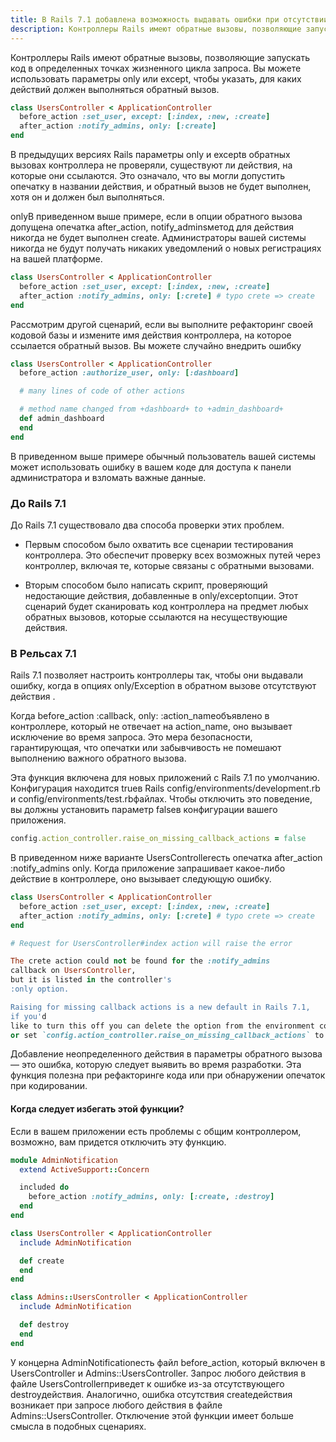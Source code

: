 ```yaml
---
title: В Rails 7.1 добавлена ​​возможность выдавать ошибки при отсутствии действий обратного вызова.
description: Контроллеры Rails имеют обратные вызовы, позволяющие запускать код в определенных точках жизненного цикла запроса.
---
```

Контроллеры Rails имеют обратные вызовы, позволяющие запускать код в определенных точках жизненного цикла запроса. Вы можете использовать параметры only или except, чтобы указать, для каких действий должен выполняться обратный вызов.
```ruby
class UsersController < ApplicationController
  before_action :set_user, except: [:index, :new, :create]
  after_action :notify_admins, only: [:create]
end
```
В предыдущих версиях Rails параметры only и exceptв обратных вызовах контроллера не проверяли, существуют ли действия, на которые они ссылаются. Это означало, что вы могли допустить опечатку в названии действия, и обратный вызов не будет выполнен, хотя он и должен был выполняться.

onlyВ приведенном выше примере, если в опции обратного вызова допущена опечатка after_action, notify_adminsметод для действия никогда не будет выполнен create. Администраторы вашей системы никогда не будут получать никаких уведомлений о новых регистрациях на вашей платформе.
```ruby
class UsersController < ApplicationController
  before_action :set_user, except: [:index, :new, :create]
  after_action :notify_admins, only: [:crete] # typo crete => create
end
```
Рассмотрим другой сценарий, если вы выполните рефакторинг своей кодовой базы и измените имя действия контроллера, на которое ссылается обратный вызов. Вы можете случайно внедрить ошибку
```ruby
class UsersController < ApplicationController
  before_action :authorize_user, only: [:dashboard]

  # many lines of code of other actions

  # method name changed from +dashboard+ to +admin_dashboard+
  def admin_dashboard
  end
end
```
В приведенном выше примере обычный пользователь вашей системы может использовать ошибку в вашем коде для доступа к панели администратора и взломать важные данные.
### До Rails 7.1
До Rails 7.1 существовало два способа проверки этих проблем.

* Первым способом было охватить все сценарии тестирования контроллера. Это обеспечит проверку всех возможных путей через контроллер, включая те, которые связаны с обратными вызовами.

* Вторым способом было написать скрипт, проверяющий недостающие действия, добавленные в only/exceptопции. Этот сценарий будет сканировать код контроллера на предмет любых обратных вызовов, которые ссылаются на несуществующие действия.

### В Рельсах 7.1

Rails 7.1 позволяет настроить контроллеры так, чтобы они выдавали ошибку, когда в опциях only/Exception в обратном вызове отсутствуют действия .

Когда before_action :callback, only: :action_nameобъявлено в контроллере, который не отвечает на action_name, оно вызывает исключение во время запроса. Это мера безопасности, гарантирующая, что опечатки или забывчивость не помешают выполнению важного обратного вызова.

Эта функция включена для новых приложений с Rails 7.1 по умолчанию. Конфигурация находится trueв Rails config/environments/development.rb и config/environments/test.rbфайлах. Чтобы отключить это поведение, вы должны установить параметр falseв конфигурации вашего приложения.

```ruby
config.action_controller.raise_on_missing_callback_actions = false
```
В приведенном ниже варианте UsersControllerесть опечатка after_action :notify_admins only. Когда приложение запрашивает какое-либо действие в контроллере, оно вызывает следующую ошибку.
```ruby
class UsersController < ApplicationController
  before_action :set_user, except: [:index, :new, :create]
  after_action :notify_admins, only: [:crete] # typo crete => create
end

# Request for UsersController#index action will raise the error

The crete action could not be found for the :notify_admins
callback on UsersController,
but it is listed in the controller's
:only option.

Raising for missing callback actions is a new default in Rails 7.1,
if you'd
like to turn this off you can delete the option from the environment configurations
or set `config.action_controller.raise_on_missing_callback_actions` to `false`.
```

Добавление неопределенного действия в параметры обратного вызова — это ошибка, которую следует выявить во время разработки. Эта функция полезна при рефакторинге кода или при обнаружении опечаток при кодировании.

#### Когда следует избегать этой функции?

Если в вашем приложении есть проблемы с общим контроллером, возможно, вам придется отключить эту функцию.

```ruby
module AdminNotification
  extend ActiveSupport::Concern

  included do
    before_action :notify_admins, only: [:create, :destroy]
  end
end

class UsersController < ApplicationController
  include AdminNotification

  def create
  end
end

class Admins::UsersController < ApplicationController
  include AdminNotification

  def destroy
  end
end
```
У концерна AdminNotificationесть файл before_action, который включен в UsersController и Admins::UsersController. Запрос любого действия в файле UsersControllerприведет к ошибке из-за отсутствующего destroyдействия. Аналогично, ошибка отсутствия createдействия возникает при запросе любого действия в файле Admins::UsersController. Отключение этой функции имеет больше смысла в подобных сценариях.

